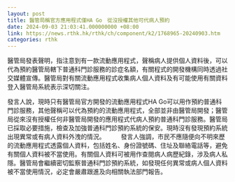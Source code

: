 ```yaml
---
layout: post
title: 醫管局稱官方應用程式僅HA Go　從沒授權其他可代病人預約
date: 2024-09-03 21:03:41.000000000 +08:00
link: https://news.rthk.hk/rthk/ch/component/k2/1768965-20240903.htm
categories: rthk
---
```


醫管局發表聲明，指注意到有一款流動應用程式，聲稱病人提供個人資料後，可以代為預約醫管局轄下普通科門診服務的診症名額，有關程式的開發機構同時透過社交媒體宣傳。醫管局對有關流動應用程式收集病人個人資料及有可能使用有關資料登入醫管局系統表示深切關注。

發言人說，現時只有醫管局官方開發的流動應用程式HA Go可以用作預約普通科門診服務，其他聲稱可以代為預約的流動應用程式，全部並非由醫管局開發；醫管局從來沒有授權任何非醫管局開發的應用程式代病人預約普通科門診服務。醫管局已採取必要措施，檢查及加強普通科門診預約系統的保安。現時沒有發現預約系統出現異常或有病人資料外洩的情況。
　　 
發言人強調，市民不應隨便向不明來歷的流動應用程式透露個人資料，包括姓名、身份證號碼、住址及聯絡電話等，避免有關個人資料被不當使用。有關個人資料可被用作查閱病人病歷紀錄，涉及病人私隱。醫管局會繼續密切監察普通科門診預約系統，如發現任何異常或病人個人資料被不當使用情況，必定會嚴肅跟進及向相關執法部門報告。
